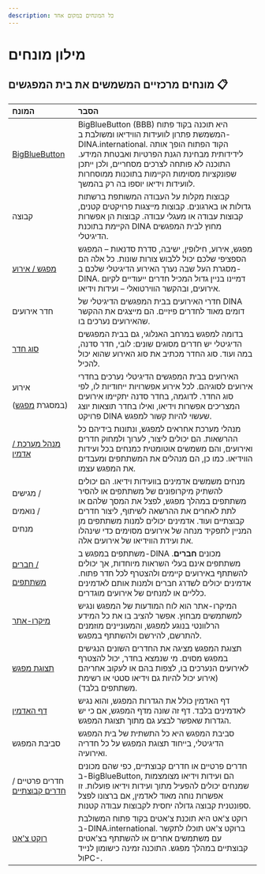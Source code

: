 ```yaml
---
description: כל המונחים במקום אחד
---
```


# מילון מונחים

## מונחים מרכזיים המשמשים את בית המפגשים 📋 

<table>
  <thead>
    <tr>
      <th style="text-align:left"><b>&#x5D4;&#x5DE;&#x5D5;&#x5E0;&#x5D7;</b>
      </th>
      <th style="text-align:left"><b>&#x5D4;&#x5E1;&#x5D1;&#x5E8;</b>
      </th>
    </tr>
  </thead>
  <tbody>
    <tr>
      <td style="text-align:left"><a href="../bigbluebutton/">BigBlueButton</a>
      </td>
      <td style="text-align:left">BigBlueButton (BBB) &#x5D4;&#x5D9;&#x5D0; &#x5EA;&#x5D5;&#x5DB;&#x5E0;&#x5D4;
        &#x5D1;&#x5E7;&#x5D5;&#x5D3; &#x5E4;&#x5EA;&#x5D5;&#x5D7; &#x5D4;&#x5DE;&#x5E9;&#x5DE;&#x5E9;&#x5EA;
        &#x5E4;&#x5EA;&#x5E8;&#x5D5;&#x5DF; &#x5DC;&#x5D5;&#x5D5;&#x5E2;&#x5D9;&#x5D3;&#x5D5;&#x5EA;
        &#x5D4;&#x5D5;&#x5D5;&#x5D9;&#x5D3;&#x5D9;&#x5D0;&#x5D5; &#x5D5;&#x5DE;&#x5E9;&#x5D5;&#x5DC;&#x5D1;&#x5EA;
        &#x5D1;-DINA.international. &#x5D4;&#x5E7;&#x5D5;&#x5D3; &#x5D4;&#x5E4;&#x5EA;&#x5D5;&#x5D7;
        &#x5D4;&#x5D5;&#x5E4;&#x5DA; &#x5D0;&#x5D5;&#x5EA;&#x5D4; &#x5DC;&#x5D9;&#x5D3;&#x5D9;&#x5D3;&#x5D5;&#x5EA;&#x5D9;&#x5EA;
        &#x5DE;&#x5D1;&#x5D7;&#x5D9;&#x5E0;&#x5EA; &#x5D4;&#x5D2;&#x5E0;&#x5EA;
        &#x5D4;&#x5E4;&#x5E8;&#x5D8;&#x5D9;&#x5D5;&#x5EA; &#x5D5;&#x5D0;&#x5D1;&#x5D8;&#x5D7;&#x5EA;
        &#x5D4;&#x5DE;&#x5D9;&#x5D3;&#x5E2;. &#x5D4;&#x5EA;&#x5D5;&#x5DB;&#x5E0;&#x5D4;
        &#x5DC;&#x5D0; &#x5E4;&#x5D5;&#x5EA;&#x5D7;&#x5D4; &#x5DC;&#x5E6;&#x5E8;&#x5DB;&#x5D9;&#x5DD;
        &#x5DE;&#x5E1;&#x5D7;&#x5E8;&#x5D9;&#x5D9;&#x5DD;, &#x5D5;&#x5DC;&#x5DB;&#x5DF;
        &#x5D9;&#x5D9;&#x5EA;&#x5DB;&#x5DF; &#x5E9;&#x5E4;&#x5D5;&#x5E0;&#x5E7;&#x5E6;&#x5D9;&#x5D5;&#x5EA;
        &#x5DE;&#x5E1;&#x5D5;&#x5D9;&#x5DE;&#x5D5;&#x5EA; &#x5D4;&#x5E7;&#x5D9;&#x5D9;&#x5DE;&#x5D5;&#x5EA;
        &#x5D1;&#x5EA;&#x5D5;&#x5DB;&#x5E0;&#x5D5;&#x5EA; &#x5DE;&#x5DE;&#x5D5;&#x5E1;&#x5D7;&#x5E8;&#x5D5;&#x5EA;
        &#x5DC;&#x5D5;&#x5D5;&#x5E2;&#x5D9;&#x5D3;&#x5D5;&#x5EA; &#x5D5;&#x5D9;&#x5D3;&#x5D9;&#x5D0;&#x5D5;
        &#x5D9;&#x5D5;&#x5E1;&#x5E4;&#x5D5; &#x5D1;&#x5D4; &#x5E8;&#x5E7; &#x5D1;&#x5D4;&#x5DE;&#x5E9;&#x5DA;.</td>
    </tr>
    <tr>
      <td style="text-align:left">&#x5E7;&#x5D1;&#x5D5;&#x5E6;&#x5D4;</td>
      <td style="text-align:left">&#x5E7;&#x5D1;&#x5D5;&#x5E6;&#x5D5;&#x5EA; &#x5DE;&#x5E7;&#x5DC;&#x5D5;&#x5EA;
        &#x5E2;&#x5DC; &#x5D4;&#x5E2;&#x5D1;&#x5D5;&#x5D3;&#x5D4; &#x5D4;&#x5DE;&#x5E9;&#x5D5;&#x5EA;&#x5E4;&#x5EA;
        &#x5D1;&#x5E8;&#x5E9;&#x5EA;&#x5D5;&#x5EA; &#x5D2;&#x5D3;&#x5D5;&#x5DC;&#x5D5;&#x5EA;
        &#x5D0;&#x5D5; &#x5D1;&#x5D0;&#x5E8;&#x5D2;&#x5D5;&#x5E0;&#x5D9;&#x5DD;.
        &#x5E7;&#x5D1;&#x5D5;&#x5E6;&#x5D5;&#x5EA; &#x5DE;&#x5D9;&#x5D9;&#x5E6;&#x5D2;&#x5D5;&#x5EA;
        &#x5E4;&#x5E8;&#x5D5;&#x5D9;&#x5E7;&#x5D8;&#x5D9;&#x5DD; &#x5E7;&#x5D8;&#x5E0;&#x5D9;&#x5DD;,
        &#x5E7;&#x5D1;&#x5D5;&#x5E6;&#x5D5;&#x5EA; &#x5E2;&#x5D1;&#x5D5;&#x5D3;&#x5D4;
        &#x5D0;&#x5D5; &#x5DE;&#x5E2;&#x5D2;&#x5DC;&#x5D9; &#x5E2;&#x5D1;&#x5D5;&#x5D3;&#x5D4;.
        &#x5E7;&#x5D1;&#x5D5;&#x5E6;&#x5D5;&#x5EA; &#x5D4;&#x5DF; &#x5D0;&#x5E4;&#x5E9;&#x5E8;&#x5D5;&#x5EA;
        &#x5D4;&#x5E7;&#x5D9;&#x5D9;&#x5DE;&#x5EA; &#x5D1;&#x5EA;&#x5D5;&#x5DB;&#x5E0;&#x5EA;
        DINA &#x5DE;&#x5D7;&#x5D5;&#x5E5; &#x5DC;&#x5D1;&#x5D9;&#x5EA; &#x5D4;&#x5DE;&#x5E4;&#x5D2;&#x5E9;&#x5D9;&#x5DD;
        &#x5D4;&#x5D3;&#x5D9;&#x5D2;&#x5D9;&#x5D8;&#x5DC;&#x5D9;.</td>
    </tr>
    <tr>
      <td style="text-align:left"><a href="../start/">&#x5DE;&#x5E4;&#x5D2;&#x5E9; / &#x5D0;&#x5D9;&#x5E8;&#x5D5;&#x5E2;</a>
      </td>
      <td style="text-align:left">&#x5DE;&#x5E4;&#x5D2;&#x5E9;, &#x5D0;&#x5D9;&#x5E8;&#x5D5;&#x5E2;, &#x5D7;&#x5D9;&#x5DC;&#x5D5;&#x5E4;&#x5D9;&#x5DF;,
        &#x5D9;&#x5E9;&#x5D9;&#x5D1;&#x5D4;, &#x5E1;&#x5D3;&#x5E8;&#x5EA; &#x5E1;&#x5D3;&#x5E0;&#x5D0;&#x5D5;&#x5EA;
        &#x2013; &#x5D4;&#x5DE;&#x5E4;&#x5D2;&#x5E9; &#x5D4;&#x5E1;&#x5E4;&#x5E6;&#x5D9;&#x5E4;&#x5D9;
        &#x5E9;&#x5DC;&#x5DB;&#x5DD; &#x5D9;&#x5DB;&#x5D5;&#x5DC; &#x5DC;&#x5DC;&#x5D1;&#x5D5;&#x5E9;
        &#x5E6;&#x5D5;&#x5E8;&#x5D5;&#x5EA; &#x5E9;&#x5D5;&#x5E0;&#x5D5;&#x5EA;.
        &#x5DB;&#x5DC; &#x5D0;&#x5DC;&#x5D4; &#x5D4;&#x5DD; &#x5DE;&#x5E1;&#x5D2;&#x5E8;&#x5EA;
        &#x5D4;&#x5E2;&#x5DC; &#x5E9;&#x5D1;&#x5D4; &#x5E0;&#x5E2;&#x5E8;&#x5DA;
        &#x5D4;&#x5D0;&#x5D9;&#x5E8;&#x5D5;&#x5E2; &#x5D4;&#x5D3;&#x5D9;&#x5D2;&#x5D9;&#x5D8;&#x5DC;&#x5D9;
        &#x5E9;&#x5DC;&#x5DB;&#x5DD; &#x5D1;-DINA. &#x5D3;&#x5DE;&#x5D9;&#x5D9;&#x5E0;&#x5D5;
        &#x5D1;&#x5E0;&#x5D9;&#x5D9;&#x5DF; &#x5D2;&#x5D3;&#x5D5;&#x5DC; &#x5D4;&#x5DE;&#x5DB;&#x5D9;&#x5DC;
        &#x5D7;&#x5D3;&#x5E8;&#x5D9;&#x5DD; &#x5D9;&#x5D9;&#x5E2;&#x5D5;&#x5D3;&#x5D9;&#x5D9;&#x5DD;
        &#x5DC;&#x5E7;&#x5D9;&#x5D5;&#x5DD; &#x5D0;&#x5D9;&#x5E8;&#x5D5;&#x5E2;&#x5D9;&#x5DD;,
        &#x5D5;&#x5D1;&#x5D4;&#x5E7;&#x5E9;&#x5E8; &#x5D4;&#x5D5;&#x5D5;&#x5D9;&#x5E8;&#x5D8;&#x5D5;&#x5D0;&#x5DC;&#x5D9;
        &#x2013; &#x5D5;&#x5E2;&#x5D9;&#x5D3;&#x5D5;&#x5EA; &#x5D5;&#x5D9;&#x5D3;&#x5D9;&#x5D0;&#x5D5;.</td>
    </tr>
    <tr>
      <td style="text-align:left">&#x5D7;&#x5D3;&#x5E8; &#x5D0;&#x5D9;&#x5E8;&#x5D5;&#x5E2;&#x5D9;&#x5DD;</td>
      <td
      style="text-align:left">&#x5D7;&#x5D3;&#x5E8;&#x5D9; &#x5D4;&#x5D0;&#x5D9;&#x5E8;&#x5D5;&#x5E2;&#x5D9;&#x5DD;
        &#x5D1;&#x5D1;&#x5D9;&#x5EA; &#x5D4;&#x5DE;&#x5E4;&#x5D2;&#x5E9;&#x5D9;&#x5DD;
        &#x5D4;&#x5D3;&#x5D9;&#x5D2;&#x5D9;&#x5D8;&#x5DC;&#x5D9; &#x5E9;&#x5DC;
        DINA &#x5D3;&#x5D5;&#x5DE;&#x5D9;&#x5DD; &#x5DE;&#x5D0;&#x5D5;&#x5D3; &#x5DC;&#x5D7;&#x5D3;&#x5E8;&#x5D9;&#x5DD;
        &#x5E4;&#x5D9;&#x5D6;&#x5D9;&#x5D9;&#x5DD;. &#x5D4;&#x5DD; &#x5DE;&#x5D9;&#x5D9;&#x5E6;&#x5D2;&#x5D9;&#x5DD;
        &#x5D0;&#x5EA; &#x5D4;&#x5D4;&#x5E7;&#x5E9;&#x5E8; &#x5E9;&#x5D4;&#x5D0;&#x5D9;&#x5E8;&#x5D5;&#x5E2;&#x5D9;&#x5DD;
        &#x5E0;&#x5E2;&#x5E8;&#x5DB;&#x5D9;&#x5DD; &#x5D1;&#x5D5;.</td>
    </tr>
    <tr>
      <td style="text-align:left"><a href="../rooms/#undefined-4">&#x5E1;&#x5D5;&#x5D2; &#x5D7;&#x5D3;&#x5E8;</a>
      </td>
      <td style="text-align:left">&#x5D1;&#x5D3;&#x5D5;&#x5DE;&#x5D4; &#x5DC;&#x5DE;&#x5E4;&#x5D2;&#x5E9;
        &#x5D1;&#x5DE;&#x5E8;&#x5D7;&#x5D1; &#x5D4;&#x5D0;&#x5E0;&#x5DC;&#x5D5;&#x5D2;&#x5D9;,
        &#x5D2;&#x5DD; &#x5D1;&#x5D1;&#x5D9;&#x5EA; &#x5D4;&#x5DE;&#x5E4;&#x5D2;&#x5E9;&#x5D9;&#x5DD;
        &#x5D4;&#x5D3;&#x5D9;&#x5D2;&#x5D9;&#x5D8;&#x5DC;&#x5D9; &#x5D9;&#x5E9;
        &#x5D7;&#x5D3;&#x5E8;&#x5D9;&#x5DD; &#x5DE;&#x5E1;&#x5D5;&#x5D2;&#x5D9;&#x5DD;
        &#x5E9;&#x5D5;&#x5E0;&#x5D9;&#x5DD;: &#x5DC;&#x5D5;&#x5D1;&#x5D9;, &#x5D7;&#x5D3;&#x5E8;
        &#x5E1;&#x5D3;&#x5E0;&#x5D4;, &#x5D1;&#x5DE;&#x5D4; &#x5D5;&#x5E2;&#x5D5;&#x5D3;.
        &#x5E1;&#x5D5;&#x5D2; &#x5D4;&#x5D7;&#x5D3;&#x5E8; &#x5DE;&#x5DB;&#x5EA;&#x5D9;&#x5D1;
        &#x5D0;&#x5EA; &#x5E1;&#x5D5;&#x5D2; &#x5D4;&#x5D0;&#x5D9;&#x5E8;&#x5D5;&#x5E2;
        &#x5E9;&#x5D4;&#x5D5;&#x5D0; &#x5D9;&#x5DB;&#x5D5;&#x5DC; &#x5DC;&#x5D4;&#x5DB;&#x5D9;&#x5DC;.</td>
    </tr>
    <tr>
      <td style="text-align:left">
        <p>&#x5D0;&#x5D9;&#x5E8;&#x5D5;&#x5E2;
          <br />
        </p>
        <p>(&#x5D1;&#x5DE;&#x5E1;&#x5D2;&#x5E8;&#x5EA; <a href="../start/">&#x5DE;&#x5E4;&#x5D2;&#x5E9;</a>)
          <br
          />
        </p>
        <p></p>
      </td>
      <td style="text-align:left">&#x5D4;&#x5D0;&#x5D9;&#x5E8;&#x5D5;&#x5E2;&#x5D9;&#x5DD; &#x5D1;&#x5D1;&#x5D9;&#x5EA;
        &#x5D4;&#x5DE;&#x5E4;&#x5D2;&#x5E9;&#x5D9;&#x5DD; &#x5D4;&#x5D3;&#x5D9;&#x5D2;&#x5D9;&#x5D8;&#x5DC;&#x5D9;
        &#x5E0;&#x5E2;&#x5E8;&#x5DB;&#x5D9;&#x5DD; &#x5D1;&#x5D7;&#x5D3;&#x5E8;&#x5D9;
        &#x5D0;&#x5D9;&#x5E8;&#x5D5;&#x5E2;&#x5D9;&#x5DD; &#x5DC;&#x5E1;&#x5D5;&#x5D2;&#x5D9;&#x5D4;&#x5DD;.
        &#x5DC;&#x5DB;&#x5DC; &#x5D0;&#x5D9;&#x5E8;&#x5D5;&#x5E2; &#x5D0;&#x5E4;&#x5E9;&#x5E8;&#x5D5;&#x5D9;&#x5D5;&#x5EA;
        &#x5D9;&#x5D9;&#x5D7;&#x5D5;&#x5D3;&#x5D9;&#x5D5;&#x5EA; &#x5DC;&#x5D5;,
        &#x5DC;&#x5E4;&#x5D9; &#x5E1;&#x5D5;&#x5D2; &#x5D4;&#x5D7;&#x5D3;&#x5E8;.
        &#x5DC;&#x5D3;&#x5D5;&#x5D2;&#x5DE;&#x5D4;, &#x5D1;&#x5D7;&#x5D3;&#x5E8;
        &#x5E1;&#x5D3;&#x5E0;&#x5D4; &#x5D9;&#x5EA;&#x5E7;&#x5D9;&#x5D9;&#x5DE;&#x5D5;
        &#x5D0;&#x5D9;&#x5E8;&#x5D5;&#x5E2;&#x5D9;&#x5DD; &#x5D4;&#x5DE;&#x5E6;&#x5E8;&#x5D9;&#x5DB;&#x5D9;&#x5DD;
        &#x5D0;&#x5E4;&#x5E9;&#x5E8;&#x5D5;&#x5EA; &#x5D5;&#x5D9;&#x5D3;&#x5D9;&#x5D0;&#x5D5;,
        &#x5D5;&#x5D0;&#x5D9;&#x5DC;&#x5D5; &#x5D1;&#x5D7;&#x5D3;&#x5E8; &#x5EA;&#x5D5;&#x5E6;&#x5D0;&#x5D5;&#x5EA;
        &#x5D9;&#x5D5;&#x5E6;&#x5D2; &#x5E4;&#x5E8;&#x5D5;&#x5D9;&#x5E7;&#x5D8;
        DINA &#x5E9;&#x5E2;&#x5E9;&#x5D5;&#x5D9; &#x5DC;&#x5D4;&#x5D9;&#x5D5;&#x5EA;
        &#x5E7;&#x5E9;&#x5D5;&#x5E8; &#x5DC;&#x5DE;&#x5E4;&#x5D2;&#x5E9;.</td>
    </tr>
    <tr>
      <td style="text-align:left"><a href="../admin-page.md">&#x5DE;&#x5E0;&#x5D4;&#x5DC; &#x5DE;&#x5E2;&#x5E8;&#x5DB;&#x5EA; / &#x5D0;&#x5D3;&#x5DE;&#x5D9;&#x5DF;</a>
      </td>
      <td style="text-align:left">&#x5DE;&#x5E0;&#x5D4;&#x5DC;&#x5D9; &#x5DE;&#x5E2;&#x5E8;&#x5DB;&#x5EA;
        &#x5D0;&#x5D7;&#x5E8;&#x5D0;&#x5D9;&#x5DD; &#x5DC;&#x5DE;&#x5E4;&#x5D2;&#x5E9;,
        &#x5D5;&#x5E0;&#x5EA;&#x5D5;&#x5E0;&#x5D5;&#x5EA; &#x5D1;&#x5D9;&#x5D3;&#x5D9;&#x5D4;&#x5DD;
        &#x5DB;&#x5DC; &#x5D4;&#x5D4;&#x5E8;&#x5E9;&#x5D0;&#x5D5;&#x5EA;. &#x5D4;&#x5DD;
        &#x5D9;&#x5DB;&#x5D5;&#x5DC;&#x5D9;&#x5DD; &#x5DC;&#x5D9;&#x5E6;&#x5D5;&#x5E8;,
        &#x5DC;&#x5E2;&#x5E8;&#x5D5;&#x5DA; &#x5D5;&#x5DC;&#x5DE;&#x5D7;&#x5D5;&#x5E7;
        &#x5D7;&#x5D3;&#x5E8;&#x5D9;&#x5DD; &#x5D5;&#x5D0;&#x5D9;&#x5E8;&#x5D5;&#x5E2;&#x5D9;&#x5DD;,
        &#x5D5;&#x5D4;&#x5DD; &#x5DE;&#x5E9;&#x5DE;&#x5E9;&#x5D9;&#x5DD; &#x5D0;&#x5D5;&#x5D8;&#x5D5;&#x5DE;&#x5D8;&#x5D9;&#x5EA;
        &#x5DB;&#x5DE;&#x5E0;&#x5D7;&#x5D9;&#x5DD; &#x5D1;&#x5DB;&#x5DC; &#x5D5;&#x5E2;&#x5D9;&#x5D3;&#x5D5;&#x5EA;
        &#x5D4;&#x5D5;&#x5D5;&#x5D9;&#x5D3;&#x5D9;&#x5D0;&#x5D5;. &#x5DB;&#x5DE;&#x5D5;
        &#x5DB;&#x5DF;, &#x5D4;&#x5DD; &#x5DE;&#x5E0;&#x5D4;&#x5DC;&#x5D9;&#x5DD;
        &#x5D0;&#x5EA; &#x5D4;&#x5DE;&#x5E9;&#x5EA;&#x5EA;&#x5E4;&#x5D9;&#x5DD;
        &#x5D5;&#x5DE;&#x5E2;&#x5D1;&#x5D3;&#x5D9;&#x5DD; &#x5D0;&#x5EA; &#x5D4;&#x5DE;&#x5E4;&#x5D2;&#x5E9;
        &#x5E2;&#x5E6;&#x5DE;&#x5D5;.</td>
    </tr>
    <tr>
      <td style="text-align:left">
        <p>&#x5DE;&#x5D2;&#x5D9;&#x5E9;&#x5D9;&#x5DD; /
          <br />
        </p>
        <p>&#x5E0;&#x5D5;&#x5D0;&#x5DE;&#x5D9;&#x5DD; /
          <br />
        </p>
        <p>&#x5DE;&#x5E0;&#x5D7;&#x5D9;&#x5DD;
          <br />
        </p>
        <p></p>
      </td>
      <td style="text-align:left">&#x5DE;&#x5E0;&#x5D7;&#x5D9;&#x5DD; &#x5DE;&#x5E9;&#x5DE;&#x5E9;&#x5D9;&#x5DD;
        &#x5D0;&#x5D3;&#x5DE;&#x5D9;&#x5E0;&#x5D9;&#x5DD; &#x5D1;&#x5D5;&#x5D5;&#x5E2;&#x5D9;&#x5D3;&#x5D5;&#x5EA;
        &#x5D5;&#x5D9;&#x5D3;&#x5D9;&#x5D0;&#x5D5;. &#x5D4;&#x5DD; &#x5D9;&#x5DB;&#x5D5;&#x5DC;&#x5D9;&#x5DD;
        &#x5DC;&#x5D4;&#x5E9;&#x5EA;&#x5D9;&#x5E7; &#x5DE;&#x5D9;&#x5E7;&#x5E8;&#x5D5;&#x5E4;&#x5D5;&#x5E0;&#x5D9;&#x5DD;
        &#x5E9;&#x5DC; &#x5DE;&#x5E9;&#x5EA;&#x5EA;&#x5E4;&#x5D9;&#x5DD; &#x5D0;&#x5D5;
        &#x5DC;&#x5D4;&#x5E1;&#x5D9;&#x5E8; &#x5DE;&#x5E9;&#x5EA;&#x5EA;&#x5E4;&#x5D9;&#x5DD;
        &#x5D1;&#x5DE;&#x5D4;&#x5DC;&#x5DA; &#x5DE;&#x5E4;&#x5D2;&#x5E9;, &#x5DC;&#x5E4;&#x5E6;&#x5DC;
        &#x5D0;&#x5EA; &#x5D4;&#x5DE;&#x5E1;&#x5DA; &#x5E9;&#x5DC;&#x5D4;&#x5DD;
        &#x5D0;&#x5D5; &#x5DC;&#x5EA;&#x5EA; &#x5DC;&#x5D0;&#x5D7;&#x5E8;&#x5D9;&#x5DD;
        &#x5D0;&#x5EA; &#x5D4;&#x5D4;&#x5E8;&#x5E9;&#x5D0;&#x5D4; &#x5DC;&#x5E9;&#x5D9;&#x5EA;&#x5D5;&#x5E3;,
        &#x5DC;&#x5D9;&#x5E6;&#x5D5;&#x5E8; &#x5D7;&#x5D3;&#x5E8;&#x5D9;&#x5DD;
        &#x5E7;&#x5D1;&#x5D5;&#x5E6;&#x5EA;&#x5D9;&#x5D9;&#x5DD; &#x5D5;&#x5E2;&#x5D5;&#x5D3;.
        &#x5D0;&#x5D3;&#x5DE;&#x5D9;&#x5E0;&#x5D9;&#x5DD; &#x5D9;&#x5DB;&#x5D5;&#x5DC;&#x5D9;&#x5DD;
        &#x5DC;&#x5DE;&#x5E0;&#x5D5;&#x5EA; &#x5DE;&#x5E9;&#x5EA;&#x5EA;&#x5E4;&#x5D9;&#x5DD;
        &#x5DE;&#x5DF; &#x5D4;&#x5DE;&#x5E0;&#x5D9;&#x5D9;&#x5DF; &#x5DC;&#x5EA;&#x5E4;&#x5E7;&#x5D9;&#x5D3;
        &#x5DE;&#x5E0;&#x5D7;&#x5D4; &#x5E9;&#x5DC; &#x5D0;&#x5D9;&#x5E8;&#x5D5;&#x5E2;&#x5D9;&#x5DD;
        &#x5DE;&#x5E1;&#x5D5;&#x5D9;&#x5DE;&#x5D9;&#x5DD; &#x5DB;&#x5D3;&#x5D9;
        &#x5E9;&#x5D9;&#x5E0;&#x5D4;&#x5DC;&#x5D5; &#x5D0;&#x5EA; &#x5D5;&#x5E2;&#x5D9;&#x5D3;&#x5EA;
        &#x5D4;&#x5D5;&#x5D5;&#x5D9;&#x5D3;&#x5D9;&#x5D0;&#x5D5; &#x5E9;&#x5DC;
        &#x5D0;&#x5D9;&#x5E8;&#x5D5;&#x5E2;&#x5D9;&#x5DD; &#x5D0;&#x5DC;&#x5D4;.</td>
    </tr>
    <tr>
      <td style="text-align:left">
        <p><a href="../teilnehmendenmanagement/">&#x5D7;&#x5D1;&#x5E8;&#x5D9;&#x5DD; /<br /></a>
        </p>
        <p><a href="../teilnehmendenmanagement/">&#x5DE;&#x5E9;&#x5EA;&#x5EA;&#x5E4;&#x5D9;&#x5DD;</a>
          <br
          />
        </p>
        <p></p>
      </td>
      <td style="text-align:left">&#x5DE;&#x5E9;&#x5EA;&#x5EA;&#x5E4;&#x5D9;&#x5DD; &#x5D1;&#x5DE;&#x5E4;&#x5D2;&#x5E9;
        &#x5D1;-DINA &#x5DE;&#x5DB;&#x5D5;&#x5E0;&#x5D9;&#x5DD; <b>&#x5D7;&#x5D1;&#x5E8;&#x5D9;&#x5DD;</b>.
        &#x5DE;&#x5E9;&#x5EA;&#x5EA;&#x5E4;&#x5D9;&#x5DD; &#x5D0;&#x5D9;&#x5E0;&#x5DD;
        &#x5D1;&#x5E2;&#x5DC;&#x5D9; &#x5D4;&#x5E9;&#x5E8;&#x5D0;&#x5D5;&#x5EA;
        &#x5DE;&#x5D9;&#x5D5;&#x5D7;&#x5D3;&#x5D5;&#x5EA;, &#x5D0;&#x5DA; &#x5D9;&#x5DB;&#x5D5;&#x5DC;&#x5D9;&#x5DD;
        &#x5DC;&#x5D4;&#x5E9;&#x5EA;&#x5EA;&#x5E3; &#x5D1;&#x5D0;&#x5D9;&#x5E8;&#x5D5;&#x5E2;&#x5D9;&#x5DD;
        &#x5E7;&#x5D9;&#x5D9;&#x5DE;&#x5D9;&#x5DD; &#x5D5;&#x5DC;&#x5D4;&#x5E6;&#x5D8;&#x5E8;&#x5E3;
        &#x5DC;&#x5DB;&#x5DC; &#x5D7;&#x5D3;&#x5E8; &#x5E4;&#x5EA;&#x5D5;&#x5D7;.
        &#x5D0;&#x5D3;&#x5DE;&#x5D9;&#x5E0;&#x5D9;&#x5DD; &#x5D9;&#x5DB;&#x5D5;&#x5DC;&#x5D9;&#x5DD;
        &#x5DC;&#x5E9;&#x5D3;&#x5E8;&#x5D2; &#x5D7;&#x5D1;&#x5E8;&#x5D9;&#x5DD;
        &#x5D5;&#x5DC;&#x5DE;&#x5E0;&#x5D5;&#x5EA; &#x5D0;&#x5D5;&#x5EA;&#x5DD;
        &#x5DC;&#x5D0;&#x5D3;&#x5DE;&#x5D9;&#x5E0;&#x5D9;&#x5DD; &#x5DB;&#x5DC;&#x5DC;&#x5D9;&#x5D9;&#x5DD;
        &#x5D0;&#x5D5; &#x5DC;&#x5DE;&#x5E0;&#x5D7;&#x5D9;&#x5DD; &#x5E9;&#x5DC;
        &#x5D0;&#x5D9;&#x5E8;&#x5D5;&#x5E2;&#x5D9;&#x5DD; &#x5DE;&#x5D5;&#x5D2;&#x5D3;&#x5E8;&#x5D9;&#x5DD;.</td>
    </tr>
    <tr>
      <td style="text-align:left"><a href="../start/microsite.md">&#x5DE;&#x5D9;&#x5E7;&#x5E8;&#x5D5;-&#x5D0;&#x5EA;&#x5E8;</a>
      </td>
      <td style="text-align:left">&#x5D4;&#x5DE;&#x5D9;&#x5E7;&#x5E8;&#x5D5;-&#x5D0;&#x5EA;&#x5E8; &#x5D4;&#x5D5;&#x5D0;
        &#x5DC;&#x5D5;&#x5D7; &#x5D4;&#x5DE;&#x5D5;&#x5D3;&#x5E2;&#x5D5;&#x5EA;
        &#x5E9;&#x5DC; &#x5D4;&#x5DE;&#x5E4;&#x5D2;&#x5E9; &#x5D5;&#x5E0;&#x5D2;&#x5D9;&#x5E9;
        &#x5DC;&#x5DE;&#x5E9;&#x5EA;&#x5DE;&#x5E9;&#x5D9;&#x5DD; &#x5DE;&#x5D1;&#x5D7;&#x5D5;&#x5E5;.
        &#x5D0;&#x5E4;&#x5E9;&#x5E8; &#x5DC;&#x5D4;&#x5E6;&#x5D9;&#x5D1; &#x5D1;&#x5D5;
        &#x5D0;&#x5EA; &#x5DB;&#x5DC; &#x5D4;&#x5DE;&#x5D9;&#x5D3;&#x5E2; &#x5D4;&#x5E8;&#x5DC;&#x5D5;&#x5D5;&#x5E0;&#x5D8;&#x5D9;
        &#x5D1;&#x5E0;&#x5D5;&#x5D2;&#x5E2; &#x5DC;&#x5DE;&#x5E4;&#x5D2;&#x5E9;,
        &#x5D5;&#x5D4;&#x5DE;&#x5E2;&#x5D5;&#x5E0;&#x5D9;&#x5D9;&#x5E0;&#x5D9;&#x5DD;
        &#x5DE;&#x5D5;&#x5D6;&#x5DE;&#x5E0;&#x5D9;&#x5DD; &#x5DC;&#x5D4;&#x5EA;&#x5E8;&#x5E9;&#x5DD;,
        &#x5DC;&#x5D4;&#x5D9;&#x5E8;&#x5E9;&#x5DD; &#x5D5;&#x5DC;&#x5D4;&#x5E9;&#x5EA;&#x5EA;&#x5E3;
        &#x5D1;&#x5DE;&#x5E4;&#x5D2;&#x5E9;.</td>
    </tr>
    <tr>
      <td style="text-align:left"><a href="tagungsansicht.md">&#x5EA;&#x5E6;&#x5D5;&#x5D2;&#x5EA; &#x5DE;&#x5E4;&#x5D2;&#x5E9;</a>
      </td>
      <td style="text-align:left">&#x5EA;&#x5E6;&#x5D5;&#x5D2;&#x5EA; &#x5D4;&#x5DE;&#x5E4;&#x5D2;&#x5E9;
        &#x5DE;&#x5E6;&#x5D9;&#x5D2;&#x5D4; &#x5D0;&#x5EA; &#x5D4;&#x5D7;&#x5D3;&#x5E8;&#x5D9;&#x5DD;
        &#x5D4;&#x5E9;&#x5D5;&#x5E0;&#x5D9;&#x5DD; &#x5D4;&#x5E0;&#x5D2;&#x5D9;&#x5E9;&#x5D9;&#x5DD;
        &#x5D1;&#x5DE;&#x5E4;&#x5D2;&#x5E9; &#x5DE;&#x5E1;&#x5D5;&#x5D9;&#x5DD;.
        &#x5DE;&#x5D9; &#x5E9;&#x5E0;&#x5DE;&#x5E6;&#x5D0; &#x5D1;&#x5D7;&#x5D3;&#x5E8;,
        &#x5D9;&#x5DB;&#x5D5;&#x5DC; &#x5DC;&#x5D4;&#x5E6;&#x5D8;&#x5E8;&#x5E3;
        &#x5DC;&#x5D0;&#x5D9;&#x5E8;&#x5D5;&#x5E2;&#x5D9;&#x5DD; &#x5D4;&#x5E0;&#x5E2;&#x5E8;&#x5DB;&#x5D9;&#x5DD;
        &#x5D1;&#x5D5;, &#x5DC;&#x5E6;&#x5E4;&#x5D5;&#x5EA; &#x5D1;&#x5D4;&#x5DD;
        &#x5D0;&#x5D5; &#x5DC;&#x5E2;&#x5E7;&#x5D5;&#x5D1; &#x5D0;&#x5D7;&#x5E8;&#x5D9;&#x5D4;&#x5DD;
        (&#x5D0;&#x5D9;&#x5E8;&#x5D5;&#x5E2; &#x5D9;&#x5DB;&#x5D5;&#x5DC; &#x5DC;&#x5D4;&#x5D9;&#x5D5;&#x5EA;
        &#x5D2;&#x5DD; &#x5D5;&#x5D9;&#x5D3;&#x5D9;&#x5D0;&#x5D5; &#x5E1;&#x5D8;&#x5D8;&#x5D9;
        &#x5D0;&#x5D5; &#x5E8;&#x5E9;&#x5D9;&#x5DE;&#x5EA; &#x5DE;&#x5E9;&#x5EA;&#x5EA;&#x5E4;&#x5D9;&#x5DD;
        &#x5D1;&#x5DC;&#x5D1;&#x5D3;).</td>
    </tr>
    <tr>
      <td style="text-align:left"><a href="../admin-page.md">&#x5D3;&#x5E3; &#x5D4;&#x5D0;&#x5D3;&#x5DE;&#x5D9;&#x5DF;</a> 
      </td>
      <td style="text-align:left">&#x5D3;&#x5E3; &#x5D4;&#x5D0;&#x5D3;&#x5DE;&#x5D9;&#x5DF; &#x5DB;&#x5D5;&#x5DC;&#x5DC;
        &#x5D0;&#x5EA; &#x5D4;&#x5D2;&#x5D3;&#x5E8;&#x5D5;&#x5EA; &#x5D4;&#x5DE;&#x5E4;&#x5D2;&#x5E9;,
        &#x5D5;&#x5D4;&#x5D5;&#x5D0; &#x5E0;&#x5D2;&#x5D9;&#x5E9; &#x5DC;&#x5D0;&#x5D3;&#x5DE;&#x5D9;&#x5E0;&#x5D9;&#x5DD;
        &#x5D1;&#x5DC;&#x5D1;&#x5D3;. &#x5D3;&#x5E3; &#x5D6;&#x5D4; &#x5E9;&#x5D5;&#x5E0;&#x5D4;
        &#x5DE;&#x5D3;&#x5E3; &#x5D4;&#x5DE;&#x5E4;&#x5D2;&#x5E9;, &#x5D0;&#x5DD;
        &#x5DB;&#x5D9; &#x5D9;&#x5E9; &#x5D4;&#x5D2;&#x5D3;&#x5E8;&#x5D5;&#x5EA;
        &#x5E9;&#x5D0;&#x5E4;&#x5E9;&#x5E8; &#x5DC;&#x5D1;&#x5E6;&#x5E2; &#x5D2;&#x5DD;
        &#x5DE;&#x5EA;&#x5D5;&#x5DA; &#x5EA;&#x5E6;&#x5D5;&#x5D2;&#x5EA; &#x5D4;&#x5DE;&#x5E4;&#x5D2;&#x5E9;.</td>
    </tr>
    <tr>
      <td style="text-align:left">&#x5E1;&#x5D1;&#x5D9;&#x5D1;&#x5EA; &#x5D4;&#x5DE;&#x5E4;&#x5D2;&#x5E9;</td>
      <td
      style="text-align:left">&#x5E1;&#x5D1;&#x5D9;&#x5D1;&#x5EA; &#x5D4;&#x5DE;&#x5E4;&#x5D2;&#x5E9;
        &#x5D4;&#x5D9;&#x5D0; &#x5DB;&#x5DC; &#x5D4;&#x5EA;&#x5E9;&#x5EA;&#x5D9;&#x5EA;
        &#x5E9;&#x5DC; &#x5D1;&#x5D9;&#x5EA; &#x5D4;&#x5DE;&#x5E4;&#x5D2;&#x5E9;
        &#x5D4;&#x5D3;&#x5D9;&#x5D2;&#x5D9;&#x5D8;&#x5DC;&#x5D9;, &#x5D1;&#x5D9;&#x5D9;&#x5D7;&#x5D5;&#x5D3;
        &#x5EA;&#x5E6;&#x5D5;&#x5D2;&#x5EA; &#x5D4;&#x5DE;&#x5E4;&#x5D2;&#x5E9;
        &#x5E2;&#x5DC; &#x5DB;&#x5DC; &#x5D7;&#x5D3;&#x5E8;&#x5D9;&#x5D4; &#x5D5;&#x5D0;&#x5D9;&#x5E8;&#x5D5;&#x5E2;&#x5D9;&#x5D4;.</td>
    </tr>
    <tr>
      <td style="text-align:left">&#x5D7;&#x5D3;&#x5E8;&#x5D9;&#x5DD; &#x5E4;&#x5E8;&#x5D8;&#x5D9;&#x5D9;&#x5DD;
        / <a href="../bigbluebutton/breakout-gruppenraeume.md">&#x5D7;&#x5D3;&#x5E8;&#x5D9;&#x5DD; &#x5E7;&#x5D1;&#x5D5;&#x5E6;&#x5EA;&#x5D9;&#x5D9;&#x5DD;</a>
      </td>
      <td style="text-align:left">&#x5D7;&#x5D3;&#x5E8;&#x5D9;&#x5DD; &#x5E4;&#x5E8;&#x5D8;&#x5D9;&#x5D9;&#x5DD;
        &#x5D0;&#x5D5; &#x5D7;&#x5D3;&#x5E8;&#x5D9;&#x5DD; &#x5E7;&#x5D1;&#x5D5;&#x5E6;&#x5EA;&#x5D9;&#x5D9;&#x5DD;,
        &#x5DB;&#x5E4;&#x5D9; &#x5E9;&#x5D4;&#x5DD; &#x5DE;&#x5DB;&#x5D5;&#x5E0;&#x5D9;&#x5DD;
        &#x5D1;-BigBlueButton, &#x5D4;&#x5DD; &#x5D5;&#x5E2;&#x5D9;&#x5D3;&#x5D5;&#x5EA;
        &#x5D5;&#x5D9;&#x5D3;&#x5D9;&#x5D0;&#x5D5; &#x5DE;&#x5E6;&#x5D5;&#x5DE;&#x5E6;&#x5DE;&#x5D5;&#x5EA;
        &#x5E9;&#x5DE;&#x5E0;&#x5D7;&#x5D9;&#x5DD; &#x5D9;&#x5DB;&#x5D5;&#x5DC;&#x5D9;&#x5DD;
        &#x5DC;&#x5D4;&#x5E4;&#x5E2;&#x5D9;&#x5DC; &#x5DE;&#x5EA;&#x5D5;&#x5DA;
        &#x5D5;&#x5E2;&#x5D9;&#x5D3;&#x5D5;&#x5EA; &#x5D5;&#x5D9;&#x5D3;&#x5D9;&#x5D0;&#x5D5;
        &#x5E4;&#x5D5;&#x5E2;&#x5DC;&#x5D5;&#x5EA;. &#x5D6;&#x5D5; &#x5D0;&#x5E4;&#x5E9;&#x5E8;&#x5D5;&#x5EA;
        &#x5E0;&#x5D5;&#x5D7;&#x5D4; &#x5DE;&#x5D0;&#x5D5;&#x5D3; &#x5DC;&#x5D0;&#x5D3;&#x5DE;&#x5D9;&#x5DF;,
        &#x5D0;&#x5DD; &#x5D1;&#x5E8;&#x5E6;&#x5D5;&#x5E0;&#x5D5; &#x5DC;&#x5E4;&#x5E6;&#x5DC;
        &#x5E1;&#x5E4;&#x5D5;&#x5E0;&#x5D8;&#x5E0;&#x5D9;&#x5EA; &#x5E7;&#x5D1;&#x5D5;&#x5E6;&#x5D4;
        &#x5D2;&#x5D3;&#x5D5;&#x5DC;&#x5D4; &#x5D9;&#x5D7;&#x5E1;&#x5D9;&#x5EA;
        &#x5DC;&#x5E7;&#x5D1;&#x5D5;&#x5E6;&#x5D5;&#x5EA; &#x5E2;&#x5D1;&#x5D5;&#x5D3;&#x5D4;
        &#x5E7;&#x5D8;&#x5E0;&#x5D5;&#x5EA;.</td>
    </tr>
    <tr>
      <td style="text-align:left"><a href="https://rocket.chat/">&#x5E8;&#x5D5;&#x5E7;&#x5D8; &#x5E6;&apos;&#x5D0;&#x5D8;</a>
      </td>
      <td style="text-align:left">&#x5E8;&#x5D5;&#x5E7;&#x5D8; &#x5E6;&apos;&#x5D0;&#x5D8; &#x5D4;&#x5D9;&#x5D0;
        &#x5EA;&#x5D5;&#x5DB;&#x5E0;&#x5EA; &#x5E6;&apos;&#x5D0;&#x5D8;&#x5D9;&#x5DD;
        &#x5D1;&#x5E7;&#x5D5;&#x5D3; &#x5E4;&#x5EA;&#x5D5;&#x5D7; &#x5D4;&#x5DE;&#x5E9;&#x5D5;&#x5DC;&#x5D1;&#x5EA;
        &#x5D1;-DINA.international. &#x5D1;&#x5E8;&#x5D5;&#x5E7;&#x5D8; &#x5E6;&apos;&#x5D0;&#x5D8;
        &#x5EA;&#x5D5;&#x5DB;&#x5DC;&#x5D5; &#x5DC;&#x5EA;&#x5E7;&#x5E9;&#x5E8;
        &#x5E2;&#x5DD; &#x5DE;&#x5E9;&#x5EA;&#x5DE;&#x5E9;&#x5D9;&#x5DD; &#x5D0;&#x5D7;&#x5E8;&#x5D9;&#x5DD;
        &#x5D0;&#x5D5; &#x5DC;&#x5D4;&#x5E9;&#x5EA;&#x5EA;&#x5E3; &#x5D1;&#x5E6;&apos;&#x5D0;&#x5D8;&#x5D9;&#x5DD;
        &#x5E7;&#x5D1;&#x5D5;&#x5E6;&#x5EA;&#x5D9;&#x5D9;&#x5DD; &#x5D1;&#x5DE;&#x5D4;&#x5DC;&#x5DA;
        &#x5DE;&#x5E4;&#x5D2;&#x5E9;. &#x5D4;&#x5EA;&#x5D5;&#x5DB;&#x5E0;&#x5D4;
        &#x5D6;&#x5DE;&#x5D9;&#x5E0;&#x5D4; &#x5DB;&#x5D9;&#x5E9;&#x5D5;&#x5DE;&#x5D5;&#x5DF;
        &#x5DC;&#x5E0;&#x5D9;&#x5D9;&#x5D3; &#x5D5;&#x5DC;PC-.</td>
    </tr>
  </tbody>
</table>




